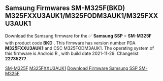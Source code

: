 <h2>Samsung Firmwares SM-M325F(BKD) M325FXXU3AUK1/M325FODM3AUK1/M325FXXU3AUK1</h2>
Download the Samsung firmware for the ✅ <strong>Samsung SSP </strong> ⭐ <strong>SM-M325F</strong> with product code <strong>BKD</strong> . This firmware has version number PDA <strong>M325FXXU3AUK1</strong> and CSC M325FODM3AUK1. The operating system of this firmware is Android R , with build date 2021-11-29. Changelist <strong>22735277</strong>.


[SM-M325F](https://samfirm.shop/samsung/model/SM-M325F)
[M325FXXU3AUK1](https://samfirm.shop/samsung/pda/M325FXXU3AUK1)
[Download Firmware Samsung SSP SM-M325F](https://samfirm.shop/samsung/firmware/478550)

